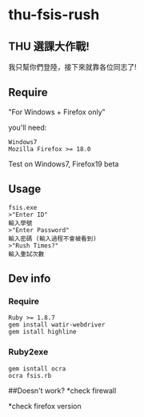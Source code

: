thu-fsis-rush
=============
## THU 選課大作戰!
  我只幫你們登陸，接下來就靠各位同志了!
## Require
  "For Windows + Firefox only"
  
  you'll need:
  
    Windows7
    Mozilla Firefox >= 18.0
  
  Test on Windows7, Firefox19 beta
## Usage
    fsis.exe 
    >"Enter ID"
    輸入學號
    >"Enter Password"
    輸入密碼 (輸入過程不會被看到)
    >"Rush Times?"
    輸入重試次數
## Dev info
### Require
    Ruby >= 1.8.7 
    gem install watir-webdriver
    gem istall highline
### Ruby2exe
    gem isntall ocra
    ocra fsis.rb

##Doesn't work?
*check firewall

*check firefox version

